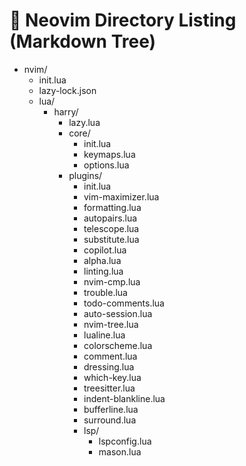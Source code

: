 
# 📁 Neovim Directory Listing (Markdown Tree)

- nvim/
  - init.lua
  - lazy-lock.json
  - lua/
    - harry/
      - lazy.lua
      - core/
        - init.lua
        - keymaps.lua
        - options.lua
      - plugins/
        - init.lua
        - vim-maximizer.lua
        - formatting.lua
        - autopairs.lua
        - telescope.lua
        - substitute.lua
        - copilot.lua
        - alpha.lua
        - linting.lua
        - nvim-cmp.lua
        - trouble.lua
        - todo-comments.lua
        - auto-session.lua
        - nvim-tree.lua
        - lualine.lua
        - colorscheme.lua
        - comment.lua
        - dressing.lua
        - which-key.lua
        - treesitter.lua
        - indent-blankline.lua
        - bufferline.lua
        - surround.lua
        - lsp/
          - lspconfig.lua
          - mason.lua
